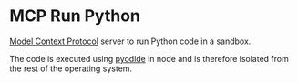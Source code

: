 # MCP Run Python

[Model Context Protocol](https://modelcontextprotocol.io/) server to run Python code in a sandbox.

The code is executed using [pyodide](https://pyodide.org) in node and is therefore isolated from
the rest of the operating system.
